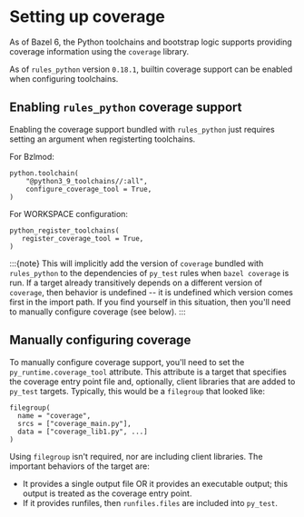# Setting up coverage

As of Bazel 6, the Python toolchains and bootstrap logic supports providing
coverage information using the `coverage` library.

As of `rules_python` version `0.18.1`, builtin coverage support can be enabled
when configuring toolchains.

## Enabling `rules_python` coverage support

Enabling the coverage support bundled with `rules_python` just requires setting an
argument when registerting toolchains.

For Bzlmod:

```starlark
python.toolchain(
    "@python3_9_toolchains//:all",
    configure_coverage_tool = True,
)
```

For WORKSPACE configuration:

```starlark
python_register_toolchains(
   register_coverage_tool = True,
)
```

:::{note}
This will implicitly add the version of `coverage` bundled with
`rules_python` to the dependencies of `py_test` rules when `bazel coverage` is
run. If a target already transitively depends on a different version of
`coverage`, then behavior is undefined -- it is undefined which version comes
first in the import path. If you find yourself in this situation, then you'll
need to manually configure coverage (see below).
:::

## Manually configuring coverage

To manually configure coverage support, you'll need to set the
`py_runtime.coverage_tool` attribute. This attribute is a target that specifies
the coverage entry point file and, optionally, client libraries that are added
to `py_test` targets. Typically, this would be a `filegroup` that looked like:

```starlark
filegroup(
  name = "coverage",
  srcs = ["coverage_main.py"],
  data = ["coverage_lib1.py", ...]
)
```

Using `filegroup` isn't required, nor are including client libraries. The
important behaviors of the target are:

*   It provides a single output file OR it provides an executable output; this
    output is treated as the coverage entry point.
*   If it provides runfiles, then `runfiles.files` are included into `py_test`.
